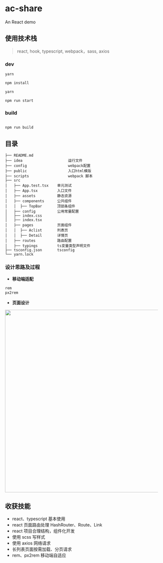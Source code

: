 # ac-share

An React demo

## 使用技术栈

> react, hook, typescript, webpack，sass, axios

### dev

```bash
yarn

npm install

yarn

npm run start

```

### build

```bash

npm run build
```

## 目录

```
├── README.md
├── idea                     运行文件
├── config                   webpack配置
├── public                   入口html模版
├── scripts                  webpack 脚本
├── src
│   ├── App.test.tsx    单元测试
│   ├── App.tsx         入口文件
│   ├── assets          静态资源
│   ├── components      公共组件
│   │  ├── TopBar       顶部条组件
│   ├── config          公用常量配置
│   ├── index.css
│   ├── index.tsx
│   ├── pages           页面组件
│   │  ├── Aclist       列表页
│   │  ├── Detail       详情页
│   ├── routes          路由配置
│   ├── typings         ts变量类型声明文件
├── tsconfig.json       tsconfig
└── yarn.lock
```

### 设计思路及过程

- **移动端适配**

```bash
rem
px2rem
```

- **页面设计**

<img src="https://img-blog.csdnimg.cn/20200720140448841.png?x-oss-process=image/watermark,type_ZmFuZ3poZW5naGVpdGk,shadow_10,text_aHR0cHM6Ly9ibG9nLmNzZG4ubmV0L3FxXzM0MTIzOTg1,size_16,color_FFFFFF,t_70" width="600px">

## 收获技能

- react、typescript 基本使用
- react 页面路由处理 HashRouter、Route、Link
- react 项目合理结构，组件化开发
- 使用 scss 写样式
- 使用 axios 网络请求
- 长列表页面按需加载、分页请求
- rem、px2rem 移动端自适应

